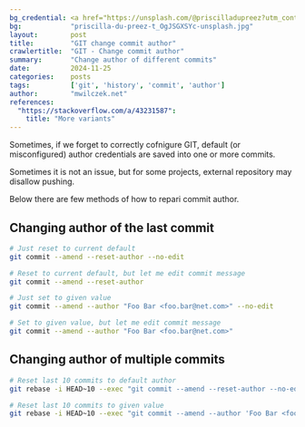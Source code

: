 ```yaml
---
bg_credential: <a href="https://unsplash.com/@priscilladupreez?utm_content=creditCopyText&utm_medium=referral&utm_source=unsplash">Priscilla Du Preez 🇨🇦</a> on <a href="https://unsplash.com/photos/a-person-holding-a-book-in-their-hands-t_OgJSGXSYc?utm_content=creditCopyText&utm_medium=referral&utm_source=unsplash">Unsplash</a>
bg:            "priscilla-du-preez-t_OgJSGXSYc-unsplash.jpg"
layout:        post
title:         "GIT change commit author"
crawlertitle:  "GIT - Change commit author"
summary:       "Change author of different commits"
date:          2024-11-25
categories:    posts
tags:          ['git', 'history', 'commit', 'author']
author:        "mwilczek.net"
references:
  "https://stackoverflow.com/a/43231587":
    title: "More variants"
---
```


Sometimes, if we forget to correctly cofnigure GIT, default (or misconfigured) author credentials
are saved into one or more commits.

Sometimes it is not an issue, but for some projects, external repository may disallow pushing.

Below there are few methods of how to repari commit author.

## Changing author of the last commit

```bash
# Just reset to current default
git commit --amend --reset-author --no-edit

# Reset to current default, but let me edit commit message
git commit --amend --reset-author

# Just set to given value
git commit --amend --author "Foo Bar <foo.bar@net.com>" --no-edit

# Set to given value, but let me edit commit message
git commit --amend --author "Foo Bar <foo.bar@net.com>"
```

## Changing author of multiple commits
```bash
# Reset last 10 commits to default author
git rebase -i HEAD~10 --exec "git commit --amend --reset-author --no-edit"

# Reset last 10 commits to given value
git rebase -i HEAD~10 --exec "git commit --amend --author 'Foo Bar <foo.bar@net.com>' --no-edit"
```
